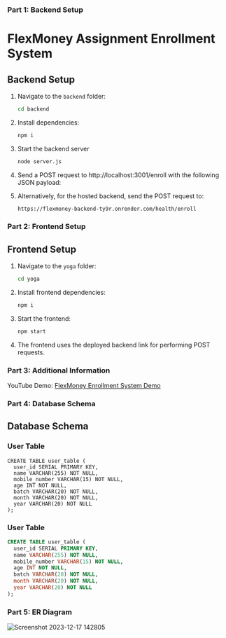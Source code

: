 ### Part 1: Backend Setup
# FlexMoney Assignment Enrollment System

## Backend Setup

1. Navigate to the `backend` folder:

   ```bash
   cd backend
2. Install dependencies:

   ```bash
   npm i
   
3. Start the backend server

   ```bash
   node server.js

4. Send a POST request to http://localhost:3001/enroll with the following JSON payload:

5. Alternatively, for the hosted backend, send the POST request to:
   
   ```bash
   https://flexmoney-backend-ty9r.onrender.com/health/enroll

   
### Part 2: Frontend Setup

## Frontend Setup

1. Navigate to the `yoga` folder:

   ```bash
   cd yoga

2. Install frontend dependencies:
   ```bash
   npm i

3. Start the frontend:
   ```bash
   npm start

4. The frontend uses the deployed backend link for performing POST requests.

### Part 3: Additional Information
YouTube Demo: [FlexMoney Enrollment System Demo](https://www.youtube.com/watch?v=q8XfsQW4w5o)

### Part 4: Database Schema
## Database Schema

### User Table

```
CREATE TABLE user_table (
  user_id SERIAL PRIMARY KEY,
  name VARCHAR(255) NOT NULL,
  mobile_number VARCHAR(15) NOT NULL,
  age INT NOT NULL,
  batch VARCHAR(20) NOT NULL,
  month VARCHAR(20) NOT NULL,
  year VARCHAR(20) NOT NULL
);
```

### User Table

```sql
CREATE TABLE user_table (
  user_id SERIAL PRIMARY KEY,
  name VARCHAR(255) NOT NULL,
  mobile_number VARCHAR(15) NOT NULL,
  age INT NOT NULL,
  batch VARCHAR(20) NOT NULL,
  month VARCHAR(20) NOT NULL,
  year VARCHAR(20) NOT NULL
);
```
### Part 5: ER Diagram
![Screenshot 2023-12-17 142805](https://github.com/AbhayNumb/flexmoney_backend_frontend/assets/90024961/00128e11-45f9-42dd-83d4-59d8e2a9948f)

